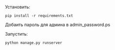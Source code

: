 
Установить:

```
pip install -r requirements.txt
```
Добаить пароль для админа в admin_password.ps

Запустить:

```
python manage.py runserver
```
